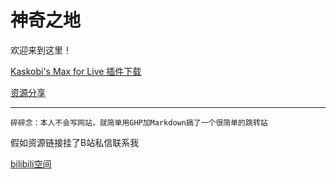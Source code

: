 # 神奇之地
欢迎来到这里！

[Kaskobi's Max for Live 插件下载](https://kaskobi.com/downloads)

[资源分享](mds/share.md)

------

`碎碎念：本人不会写网站，就简单用GHP加Markdown搞了一个很简单的跳转站 `

假如资源链接挂了B站私信联系我

[bilibili空间](https://space.bilibili.com/16215189)

